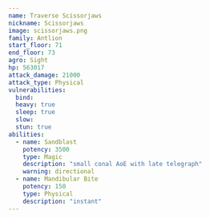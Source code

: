 ```yaml
---
name: Traverse Scissorjaws
nickname: Scissorjaws
image: scissorjaws.png
family: Antlion
start_floor: 71
end_floor: 73
agro: Sight
hp: 563017
attack_damage: 21000
attack_type: Physical
vulnerabilities:
  bind: 
  heavy: true
  sleep: true
  slow: 
  stun: true
abilities:
  - name: Sandblast
    potency: 3500
    type: Magic
    description: "small conal AoE with late telegraph"
    warning: directional
  - name: Mandibular Bite
    potency: 150
    type: Physical
    description: "instant"
---
```

